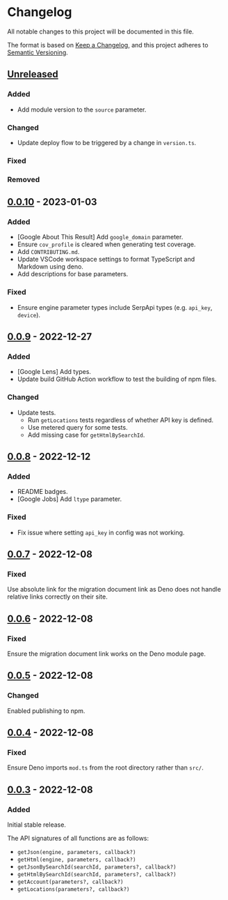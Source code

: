 # Changelog

All notable changes to this project will be documented in this file.

The format is based on [Keep a Changelog](https://keepachangelog.com/en/1.0.0/),
and this project adheres to
[Semantic Versioning](https://semver.org/spec/v2.0.0.html).

## [Unreleased]

### Added

- Add module version to the `source` parameter.

### Changed

- Update deploy flow to be triggered by a change in `version.ts`.

### Fixed

### Removed

## [0.0.10] - 2023-01-03

### Added

- [Google About This Result] Add `google_domain` parameter.
- Ensure `cov_profile` is cleared when generating test coverage.
- Add `CONTRIBUTING.md`.
- Update VSCode workspace settings to format TypeScript and Markdown using deno.
- Add descriptions for base parameters.

### Fixed

- Ensure engine parameter types include SerpApi types (e.g. `api_key`,
  `device`).

## [0.0.9] - 2022-12-27

### Added

- [Google Lens] Add types.
- Update build GitHub Action workflow to test the building of npm files.

### Changed

- Update tests.
  - Run `getLocations` tests regardless of whether API key is defined.
  - Use metered query for some tests.
  - Add missing case for `getHtmlBySearchId`.

## [0.0.8] - 2022-12-12

### Added

- README badges.
- [Google Jobs] Add `ltype` parameter.

### Fixed

- Fix issue where setting `api_key` in config was not working.

## [0.0.7] - 2022-12-08

### Fixed

Use absolute link for the migration document link as Deno does not handle
relative links correctly on their site.

## [0.0.6] - 2022-12-08

### Fixed

Ensure the migration document link works on the Deno module page.

## [0.0.5] - 2022-12-08

### Changed

Enabled publishing to npm.

## [0.0.4] - 2022-12-08

### Fixed

Ensure Deno imports `mod.ts` from the root directory rather than `src/`.

## [0.0.3] - 2022-12-08

### Added

Initial stable release.

The API signatures of all functions are as follows:

- `getJson(engine, parameters, callback?)`
- `getHtml(engine, parameters, callback?)`
- `getJsonBySearchId(searchId, parameters?, callback?)`
- `getHtmlBySearchId(searchId, parameters?, callback?)`
- `getAccount(parameters?, callback?)`
- `getLocations(parameters?, callback?)`

[unreleased]: https://github.com/serpapi/serpapi-javascript/compare/0.0.10...HEAD
[0.0.10]: https://github.com/serpapi/serpapi-javascript/compare/0.0.9...0.0.10
[0.0.9]: https://github.com/serpapi/serpapi-javascript/compare/0.0.8...0.0.9
[0.0.8]: https://github.com/serpapi/serpapi-javascript/compare/0.0.7...0.0.8
[0.0.7]: https://github.com/serpapi/serpapi-javascript/compare/0.0.6...0.0.7
[0.0.6]: https://github.com/serpapi/serpapi-javascript/compare/0.0.5...0.0.6
[0.0.5]: https://github.com/serpapi/serpapi-javascript/compare/0.0.4...0.0.5
[0.0.4]: https://github.com/serpapi/serpapi-javascript/compare/0.0.3...0.0.4
[0.0.3]: https://github.com/serpapi/serpapi-javascript/releases/tag/0.0.3
